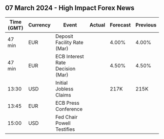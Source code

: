 ## 07 March 2024 - High Impact Forex News

| Time (GMT) | Currency | Event | Actual | Forecast | Previous |
|------|----------|-------|--------|----------|----------|
| 47 min | EUR | Deposit Facility Rate (Mar) |  | 4.00% | 4.00% |
| 47 min | EUR | ECB Interest Rate Decision (Mar) |  | 4.50% | 4.50% |
| 13:30 | USD | Initial Jobless Claims |  | 217K | 215K |
| 13:45 | EUR | ECB Press Conference |  |  |  |
| 15:00 | USD | Fed Chair Powell Testifies |  |  |  |
